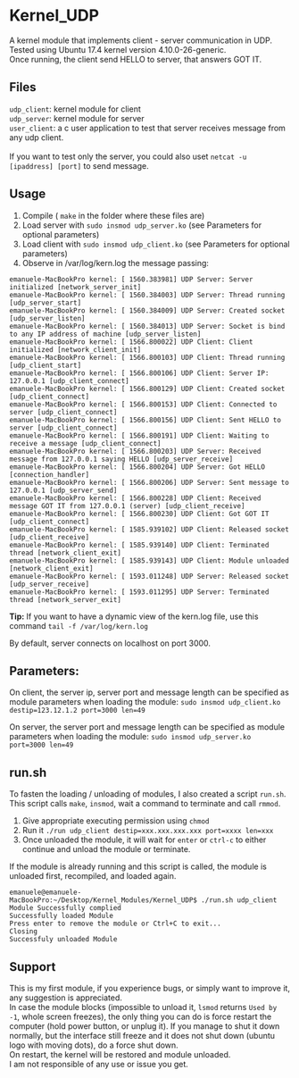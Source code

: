 # Kernel_UDP
A kernel module that implements client - server communication in UDP. <br>
Tested using Ubuntu 17.4 kernel version 4.10.0-26-generic. <br>
Once running, the client send HELLO to server, that answers GOT IT.


## Files
`udp_client`: kernel module for client <br>
`udp_server`: kernel module for server <br>
`user_client`: a c user application to test that server receives message from any udp client. <br> <br>
If you want to test only the server, you could also uset `netcat -u [ipaddress] [port]` to send message.


## Usage
1. Compile ( `make` in the folder where these files are)
2. Load server with `sudo insmod udp_server.ko` (see Parameters for optional parameters)
3. Load client with `sudo insmod udp_client.ko` (see Parameters for optional parameters)
4. Observe in /var/log/kern.log the message passing:
```
emanuele-MacBookPro kernel: [ 1560.383981] UDP Server: Server initialized [network_server_init]
emanuele-MacBookPro kernel: [ 1560.384003] UDP Server: Thread running [udp_server_start]
emanuele-MacBookPro kernel: [ 1560.384009] UDP Server: Created socket [udp_server_listen]
emanuele-MacBookPro kernel: [ 1560.384013] UDP Server: Socket is bind to any IP address of machine [udp_server_listen]
emanuele-MacBookPro kernel: [ 1566.800022] UDP Client: Client initialized [network_client_init]
emanuele-MacBookPro kernel: [ 1566.800103] UDP Client: Thread running [udp_client_start]
emanuele-MacBookPro kernel: [ 1566.800106] UDP Client: Server IP: 127.0.0.1 [udp_client_connect]
emanuele-MacBookPro kernel: [ 1566.800129] UDP Client: Created socket [udp_client_connect]
emanuele-MacBookPro kernel: [ 1566.800153] UDP Client: Connected to server [udp_client_connect]
emanuele-MacBookPro kernel: [ 1566.800156] UDP Client: Sent HELLO to server [udp_client_connect]
emanuele-MacBookPro kernel: [ 1566.800191] UDP Client: Waiting to receive a message [udp_client_connect]
emanuele-MacBookPro kernel: [ 1566.800203] UDP Server: Received message from 127.0.0.1 saying HELLO [udp_server_receive]
emanuele-MacBookPro kernel: [ 1566.800204] UDP Server: Got HELLO [connection_handler]
emanuele-MacBookPro kernel: [ 1566.800206] UDP Server: Sent message to 127.0.0.1 [udp_server_send]
emanuele-MacBookPro kernel: [ 1566.800228] UDP Client: Received message GOT IT from 127.0.0.1 (server) [udp_client_receive]
emanuele-MacBookPro kernel: [ 1566.800230] UDP Client: Got GOT IT [udp_client_connect]
emanuele-MacBookPro kernel: [ 1585.939102] UDP Client: Released socket [udp_client_receive]
emanuele-MacBookPro kernel: [ 1585.939140] UDP Client: Terminated thread [network_client_exit]
emanuele-MacBookPro kernel: [ 1585.939143] UDP Client: Module unloaded [network_client_exit]
emanuele-MacBookPro kernel: [ 1593.011248] UDP Server: Released socket [udp_server_receive]
emanuele-MacBookPro kernel: [ 1593.011295] UDP Server: Terminated thread [network_server_exit]
```
<b>Tip:</b> If you want to have a dynamic view of the kern.log file, use this command `tail -f /var/log/kern.log`

By default, server connects on localhost on port 3000.

## Parameters:
On client, the server ip, server port and message length can be specified as module parameters
when loading the module: `sudo insmod udp_client.ko destip=123.12.1.2 port=3000 len=49`

On server, the server port and message length can be specified as module parameters
when loading the module: `sudo insmod udp_server.ko port=3000 len=49`

## run.sh
To fasten the loading / unloading of modules, I also created a script `run.sh`. This script calls `make`, `insmod`,
wait a command to terminate and call `rmmod`.

1. Give appropriate executing permission using `chmod`
2. Run it `./run udp_client destip=xxx.xxx.xxx.xxx port=xxxx len=xxx`
3. Once unloaded the module, it will wait for `enter` or `ctrl-c` to either continue and unload the module or terminate.

If the module is already running and this script is called, the module is unloaded first, recompiled, and loaded again.
```
emanuele@emanuele-MacBookPro:~/Desktop/Kernel_Modules/Kernel_UDP$ ./run.sh udp_client
Module Successfully complied
Successfully loaded Module
Press enter to remove the module or Ctrl+C to exit...
Closing
Successfuly unloaded Module
```

## Support
This is my first module, if you experience bugs, or simply want to improve it, any suggestion is appreciated. <br>
In case the module blocks (impossible to unload it, `lsmod` returns `Used by -1`, whole screen freezes),
the only thing you can do is force restart the computer (hold power button, or unplug it). If you manage to shut it down
normally, but the interface still freeze and it does not shut down (ubuntu logo with moving dots), do a force shut down.<br>
On restart, the kernel will be restored and module unloaded. <br>
I am not responsible of any use or issue you get.
